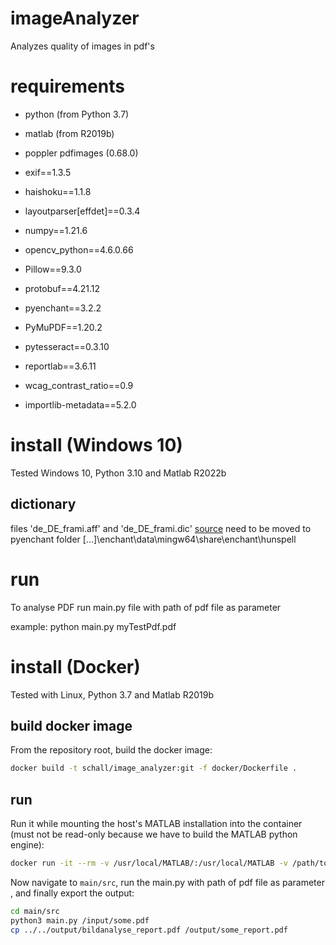 # imageAnalyzer
Analyzes quality of images in pdf's


# requirements
- python (from Python 3.7)
- matlab (from R2019b)
- poppler pdfimages (0.68.0)

- exif==1.3.5
- haishoku==1.1.8
- layoutparser[effdet]==0.3.4
- numpy==1.21.6
- opencv_python==4.6.0.66
- Pillow==9.3.0
- protobuf==4.21.12
- pyenchant==3.2.2
- PyMuPDF==1.20.2
- pytesseract==0.3.10
- reportlab==3.6.11
- wcag_contrast_ratio==0.9
- importlib-metadata==5.2.0

# install (Windows 10)
Tested Windows 10, Python 3.10 and Matlab R2022b

## dictionary

files 'de_DE_frami.aff' and 'de_DE_frami.dic' [source](https://github.com/LibreOffice/dictionaries/tree/master/de) need to be moved to pyenchant folder
[...]\enchant\data\mingw64\share\enchant\hunspell

# run

To analyse PDF run main.py file with path of pdf file as parameter

example: python main.py myTestPdf.pdf

# install (Docker)
Tested with Linux, Python 3.7 and Matlab R2019b

## build docker image

From the repository root, build the docker image:

```bash
docker build -t schall/image_analyzer:git -f docker/Dockerfile .
```

## run

Run it while mounting the host's MATLAB installation into the container (must not be read-only because we have to build the MATLAB python engine):

```bash
docker run -it --rm -v /usr/local/MATLAB/:/usr/local/MATLAB -v /path/to/input_dir:/input:ro -v /path/to/output_dir:/output schall/image_analyzer:git
```

Now navigate to `main/src`, run the main.py with path of pdf file as parameter , and finally export the output:

```bash
cd main/src
python3 main.py /input/some.pdf
cp ../../output/bildanalyse_report.pdf /output/some_report.pdf
```
